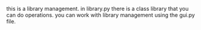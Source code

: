 this is a library management.
in library.py there is a class library that you can do operations.
you can work with library management using the gui.py file.
